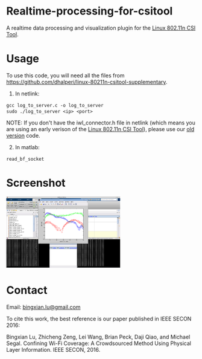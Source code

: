 # Realtime-processing-for-csitool
A realtime data processing and visualization plugin for the [Linux 802.11n CSI Tool](https://github.com/dhalperi/linux-80211n-csitool).

# Usage
To use this code, you will need all the files from https://github.com/dhalperi/linux-80211n-csitool-supplementary.

1. In netlink:
~~~
gcc log_to_server.c -o log_to_server
sudo ./log_to_server <ip> <port>
~~~
NOTE: If you don't have the iwl_connector.h file in netlink (which means you are using an early verison of the [Linux 802.11n CSI Tool](https://github.com/dhalperi/linux-80211n-csitool)), please use our [old version](https://github.com/lubingxian/Realtime-processing-for-csitool/tree/master/netlink/old%20version) code.

2. In matlab:
~~~
read_bf_socket
~~~

# Screenshot
<img src="pic1.png" width = "60%" />

# Contact
Email: bingxian.lu@gmail.com

To cite this work, the best reference is our paper published in IEEE SECON 2016:

Bingxian Lu, Zhicheng Zeng, Lei Wang, Brian Peck, Daji Qiao, and Michael Segal. 
Confining Wi-Fi Coverage: A Crowdsourced Method Using Physical Layer Information. 
IEEE SECON, 2016.
